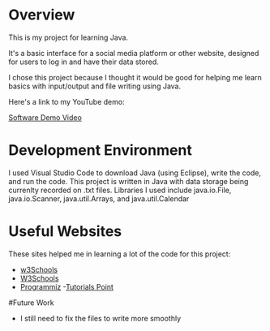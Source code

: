 # Overview

This is my project for learning Java.

It's a basic interface for a social media platform or other website, 
designed for users to log in and have their data stored.

I chose this project because I thought it would be good for helping me
learn basics with input/output and file writing using
Java.

Here's a link to my YouTube demo:

[Software Demo Video](https://youtu.be/GhxVBIEyAh8)

# Development Environment

I used Visual Studio Code to download Java (using Eclipse), write the code, and run the code.
This project is written in Java with data storage being currenlty recorded on .txt files.
Libraries I used include java.io.File, java.io.Scanner, java.util.Arrays, and java.util.Calendar

# Useful Websites

These sites helped me in learning a lot of the code for this project:

- [w3Schools](https://www.w3schools.com/java/java_ref_string.asp)
- [W3Schools](https://www.w3schools.com/java/java_files_create.asp)
- [Programmiz](http://url.link.goes.here)
-[Tutorials Point](https://www.tutorialspoint.com/how-to-format-a-string-to-date-in-as-dd-mm-yyyy-using-java)

#Future Work

- I still need to fix the files to write more smoothly